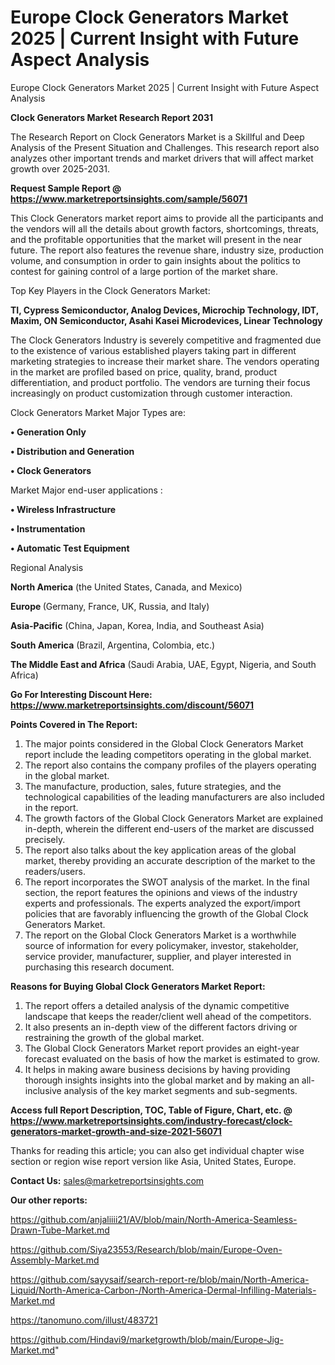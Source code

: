 # Europe Clock Generators Market 2025 | Current Insight with Future Aspect Analysis
Europe Clock Generators Market 2025 | Current Insight with Future Aspect Analysis

<strong>Clock Generators Market Research Report 2031</strong>

The Research Report on Clock Generators Market is a Skillful and Deep Analysis of the Present Situation and Challenges. This research report also analyzes other important trends and market drivers that will affect market growth over 2025-2031.

<strong>Request Sample Report @ <a href=https://www.marketreportsinsights.com/sample/56071>https://www.marketreportsinsights.com/sample/56071</a></strong>

This Clock Generators market report aims to provide all the participants and the vendors will all the details about growth factors, shortcomings, threats, and the profitable opportunities that the market will present in the near future. The report also features the revenue share, industry size, production volume, and consumption in order to gain insights about the politics to contest for gaining control of a large portion of the market share.

Top Key Players in the Clock Generators Market:

<strong>TI, Cypress Semiconductor, Analog Devices, Microchip Technology, IDT, Maxim, ON Semiconductor, Asahi Kasei Microdevices, Linear Technology</strong>

The Clock Generators Industry is severely competitive and fragmented due to the existence of various established players taking part in different marketing strategies to increase their market share. The vendors operating in the market are profiled based on price, quality, brand, product differentiation, and product portfolio. The vendors are turning their focus increasingly on product customization through customer interaction.

Clock Generators Market Major Types are:

<strong>• Generation Only

• Distribution and Generation

• Clock Generators</strong>

Market Major end-user applications :

<strong>• Wireless Infrastructure

• Instrumentation

• Automatic Test Equipment</strong>

Regional Analysis

</u><strong><b>North America</b></strong> (the United States, Canada, and Mexico)

<strong><b>Europe </b></strong>(Germany, France, UK, Russia, and Italy)

<strong><b>Asia-Pacific</b></strong> (China, Japan, Korea, India, and Southeast Asia)

<strong><b>South America</b></strong> (Brazil, Argentina, Colombia, etc.)

<strong><b>The Middle East and Africa</b></strong> (Saudi Arabia, UAE, Egypt, Nigeria, and South Africa)

<strong>Go For Interesting Discount Here: <a href=https://www.marketreportsinsights.com/discount/56071>https://www.marketreportsinsights.com/discount/56071</a></strong>

<strong>Points Covered in The Report:</strong>
<ol>
  <li>The major points considered in the Global Clock Generators Market report include the leading competitors operating in the global market.</li>
  <li>The report also contains the company profiles of the players operating in the global market.</li>
  <li>The manufacture, production, sales, future strategies, and the technological capabilities of the leading manufacturers are also included in the report.</li>
  <li>The growth factors of the Global Clock Generators Market are explained in-depth, wherein the different end-users of the market are discussed precisely.</li>
  <li>The report also talks about the key application areas of the global market, thereby providing an accurate description of the market to the readers/users.</li>
  <li>The report incorporates the SWOT analysis of the market. In the final section, the report features the opinions and views of the industry experts and professionals. The experts analyzed the export/import policies that are favorably influencing the growth of the Global Clock Generators Market.</li>
  <li>The report on the Global Clock Generators Market is a worthwhile source of information for every policymaker, investor, stakeholder, service provider, manufacturer, supplier, and player interested in purchasing this research document.</li>
</ol>
<strong>Reasons for Buying Global Clock Generators Market Report:</strong>

<ol>
  <li>The report offers a detailed analysis of the dynamic competitive landscape that keeps the reader/client well ahead of the competitors.</li>
  <li>It also presents an in-depth view of the different factors driving or restraining the growth of the global market.</li>
  <li>The Global Clock Generators Market report provides an eight-year forecast evaluated on the basis of how the market is estimated to grow.</li>
  <li>It helps in making aware business decisions by having providing thorough insights insights into the global market and by making an all-inclusive analysis of the key market segments and sub-segments.</li>
</ol>
<strong>Access full Report Description, TOC, Table of Figure, Chart, etc. @ <a href=https://www.marketreportsinsights.com/industry-forecast/clock-generators-market-growth-and-size-2021-56071>https://www.marketreportsinsights.com/industry-forecast/clock-generators-market-growth-and-size-2021-56071</a></strong>


Thanks for reading this article; you can also get individual chapter wise section or region wise report version like Asia, United States, Europe.

<strong>Contact Us:</strong>
sales@marketreportsinsights.com

<strong>Our other reports:</strong>

<a href=https://github.com/anjaliiii21/AV/blob/main/North-America-Seamless-Drawn-Tube-Market.md>https://github.com/anjaliiii21/AV/blob/main/North-America-Seamless-Drawn-Tube-Market.md</a>

<a href=https://github.com/Siya23553/Research/blob/main/Europe-Oven-Assembly-Market.md>https://github.com/Siya23553/Research/blob/main/Europe-Oven-Assembly-Market.md</a>

<a href=https://github.com/sayysaif/search-report-re/blob/main/North-America-Liquid/North-America-Carbon-/North-America-Dermal-Infilling-Materials-Market.md>https://github.com/sayysaif/search-report-re/blob/main/North-America-Liquid/North-America-Carbon-/North-America-Dermal-Infilling-Materials-Market.md</a>

<a href=https://tanomuno.com/illust/483721>https://tanomuno.com/illust/483721</a>

<a href=https://github.com/Hindavi9/marketgrowth/blob/main/Europe-Jig-Market.md>https://github.com/Hindavi9/marketgrowth/blob/main/Europe-Jig-Market.md</a>"
